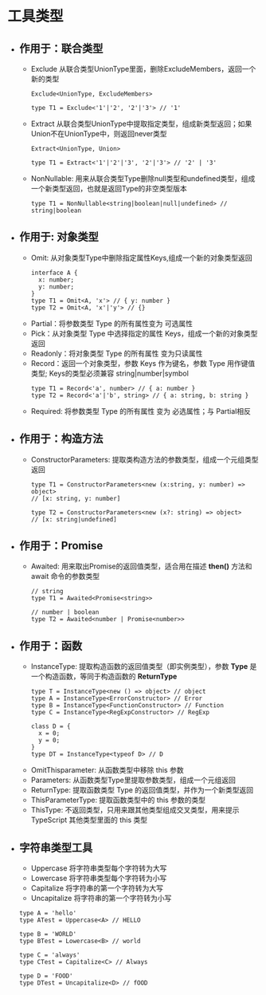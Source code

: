 # 工具类型

- ## 作用于：联合类型
  - Exclude 从联合类型UnionType里面，删除ExcludeMembers，返回一个新的类型
    ```TS
    Exclude<UnionType, ExcludeMembers>

    type T1 = Exclude<'1'|'2', '2'|'3'> // '1'
    ```
  - Extract 从联合类型UnionType中提取指定类型，组成新类型返回；如果Union不在UnionType中，则返回never类型
    ```TS
    Extract<UnionType, Union>

    type T1 = Extract<'1'|'2'|'3', '2'|'3'> // '2' | '3'
    ```
  - NonNullable: 用来从联合类型Type删除null类型和undefined类型，组成一个新类型返回，也就是返回Type的非空类型版本
    ```TS
    type T1 = NonNullable<string|boolean|null|undefined> // string|boolean
    ```
  
- ## 作用于: 对象类型
  - Omit: 从对象类型Type中删除指定属性Keys,组成一个新的对象类型返回
    ```TS
    interface A {
      x: number;
      y: number;
    }
    type T1 = Omit<A, 'x'> // { y: number }
    type T2 = Omit<A, 'x'|'y'> // {}
    ```
  - Partial：将参数类型 Type 的所有属性变为 可选属性
  - Pick：从对象类型 Type 中选择指定的属性 Keys，组成一个新的对象类型返回
  - Readonly：将对象类型 Type 的所有属性 变为只读属性
  - Record：返回一个对象类型，参数 Keys 作为键名，参数 Type 用作键值类型; Keys的类型必须兼容 string|number|symbol
    ```TS
    type T1 = Record<'a', number> // { a: number }
    type T2 = Record<'a'|'b', string> // { a: string, b: string }
    ```
  - Required: 将参数类型 Type 的所有属性 变为 必选属性；与 Partial相反

- ## 作用于：构造方法
  - ConstructorParameters: 提取类构造方法的参数类型，组成一个元组类型返回
    ```TS
    type T1 = ConstructorParameters<new (x:string, y: number) => object>
    // [x: string, y: number]

    type T2 = ConstructorParameters<new (x?: string) => object>
    // [x: string|undefined]
    ```
  

- ## 作用于：Promise
  - Awaited: 用来取出Promise的返回值类型，适合用在描述 **then()** 方法和 await 命令的参数类型
    ```TS
    // string
    type T1 = Awaited<Promise<string>>

    // number | boolean
    type T2 = Awaited<number | Promise<number>>
    ```

- ## 作用于：函数
  - InstanceType: 提取构造函数的返回值类型（即实例类型），参数 **Type** 是一个构造函数，等同于构造函数的 **ReturnType**
    ```TS
    type T = InstanceType<new () => object> // object
    type A = InstanceType<ErrorConstructor> // Error
    type B = InstanceType<FunctionConstructor> // Function
    type C = InstanceType<RegExpConstructor> // RegExp

    class D = {
      x = 0;
      y = 0;
    }
    type DT = InstanceType<typeof D> // D
    ```
  - OmitThisparameter: 从函数类型中移除 this 参数
  - Parameters: 从函数类型Type里提取参数类型，组成一个元组返回
  - ReturnType: 提取函数类型 Type 的返回值类型，并作为一个新类型返回
  - ThisParameterType: 提取函数类型中的 this 参数的类型
  - ThisType: 不返回类型，只用来跟其他类型组成交叉类型，用来提示 TypeScript 其他类型里面的 this 类型

- ## 字符串类型工具
  -  Uppercase 将字符串类型每个字符转为大写
  -  Lowercase 将字符串类型每个字符转为小写
  -  Capitalize 将字符串的第一个字符转为大写
  -  Uncapitalize 将字符串的第一个字符转为小写
    ```TS
    type A = 'hello'
    type ATest = Uppercase<A> // HELLO

    type B = 'WORLD'
    type BTest = Lowercase<B> // world

    type C = 'always'
    type CTest = Capitalize<C> // Always

    type D = 'FOOD'
    type DTest = Uncapitalize<D> // fOOD
    ```